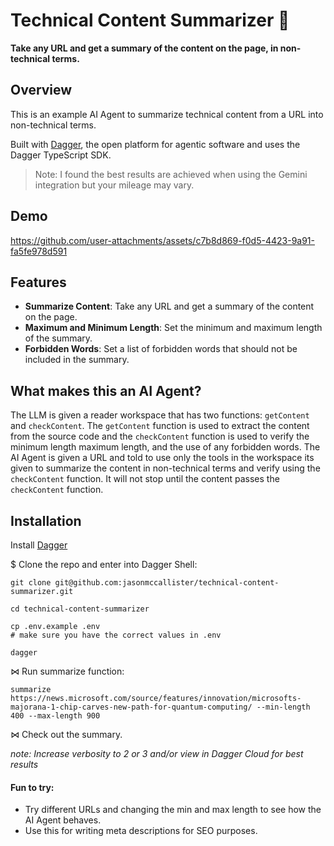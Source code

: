 # Technical Content Summarizer 🤖

**Take any URL and get a summary of the content on the page, in non-technical terms.**

## Overview

This is an example AI Agent to summarize technical content from a URL into non-technical terms.

Built with [Dagger](https://dagger.io), the open platform for agentic software and uses the Dagger TypeScript SDK.

> Note: I found the best results are achieved when using the Gemini integration but your mileage may vary.

## Demo

https://github.com/user-attachments/assets/c7b8d869-f0d5-4423-9a91-fa5fe978d591

## Features

- **Summarize Content**: Take any URL and get a summary of the content on the page.
- **Maximum and Minimum Length**: Set the minimum and maximum length of the summary.
- **Forbidden Words**: Set a list of forbidden words that should not be included in the summary.

## What makes this an AI Agent?

The LLM is given a reader workspace that has two functions: `getContent` and `checkContent`. The `getContent` function is used to extract the content from the source code and the `checkContent` function is used to verify the minimum length maximum length, and the use of any forbidden words. The AI Agent is given a URL and told to use only the tools in the workspace its given to summarize the content in non-technical terms and verify using the `checkContent` function. It will not stop until the content passes the `checkContent` function.

## Installation

Install [Dagger](https://docs.dagger.io/install)

$ Clone the repo and enter into Dagger Shell:
```shell
git clone git@github.com:jasonmccallister/technical-content-summarizer.git
```
```shell
cd technical-content-summarizer
```
```shell
cp .env.example .env
# make sure you have the correct values in .env
```
```shell
dagger
```

⋈ Run summarize function:
```shell
summarize https://news.microsoft.com/source/features/innovation/microsofts-majorana-1-chip-carves-new-path-for-quantum-computing/ --min-length 400 --max-length 900
```

⋈ Check out the summary.

*note: Increase verbosity to 2 or 3 and/or view in Dagger Cloud for best results*

#### Fun to try:
- Try different URLs and changing the min and max length to see how the AI Agent behaves.
- Use this for writing meta descriptions for SEO purposes.
